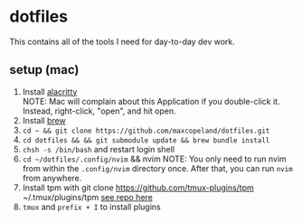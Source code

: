 # dotfiles
This contains all of the tools I need for day-to-day dev work.

## setup (mac)
1. Install [alacritty](https://alacritty.org/)<br>
   NOTE: Mac will complain about this Application if you double-click it. Instead, right-click, "open", and hit open.
2. Install [brew](https://brew.sh/)
3. `cd ~ && git clone https://github.com/maxcopeland/dotfiles.git`
4. `cd dotfiles && && git submodule update && brew bundle install`
5. `chsh -s /bin/bash` and restart login shell
6. `cd ~/dotfiles/.config/nvim` && nvim
   NOTE: You only need to run nvim from within the `.config/nvim` directory once. After that, you can run `nvim` from anywhere.
7. Install tpm with git clone https://github.com/tmux-plugins/tpm ~/.tmux/plugins/tpm [see repo here](https://github.com/tmux-plugins/tpm)
8. `tmux` and `prefix + I` to install plugins

